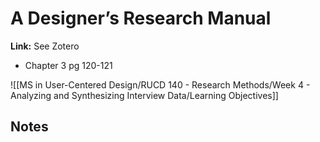 # A Designer’s Research Manual
**Link:** See Zotero

- Chapter 3 pg 120-121

![[MS in User-Centered Design/RUCD 140 - Research Methods/Week 4 - Analyzing and Synthesizing Interview Data/Learning Objectives]]

## Notes